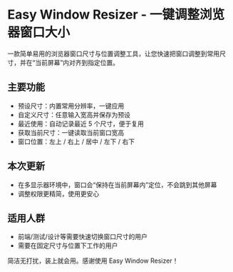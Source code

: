# Easy Window Resizer - 一键调整浏览器窗口大小

一款简单易用的浏览器窗口尺寸与位置调整工具，让您快速把窗口调整到常用尺寸，并在“当前屏幕”内对齐到指定位置。

## 主要功能

- 预设尺寸：内置常用分辨率，一键应用
- 自定义尺寸：任意输入宽高并保存为预设
- 最近使用：自动记录最近 5 个尺寸，便于复用
- 获取当前尺寸：一键读取当前窗口宽高
- 窗口位置：左上 / 右上 / 居中 / 左下 / 右下

## 本次更新

- 在多显示器环境中，窗口会“保持在当前屏幕内”定位，不会跳到其他屏幕
- 调整权限更精简，使用更安心

## 适用人群

- 前端/测试/设计等需要快速切换窗口尺寸的用户
- 需要在固定尺寸与位置下工作的用户

简洁无打扰，装上就会用。感谢使用 Easy Window Resizer！
